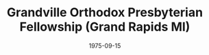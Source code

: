 ---
date: &id001 1975-09-15
end_date: null
location:
  address: null
  city: Grand Rapids
  state: MI
minister:
- end: 1978-01-01
  name: Henry Buikema
  start: 1975-01-01
  type: Lay Evangelist
ministers:
- Henry Buikema
name: Grandville Orthodox Presbyterian Fellowship
names: null
origination_date: *id001
raw_data: 'MI Grand Rapids


  Grandville Orthodox Presbyterian Fellowship  (September 15, 1975-1979)

  Lay Evangelist: Henry Buikema, 1975-78

  '
received_from: null
states:
- MI
status:
  active: false
  end_date: 1979-01-01
  reason: unknown
  received_from: null
  withdrawal_to: null
title: Grandville Orthodox Presbyterian Fellowship (Grand Rapids MI)
year_established:
- 1975

---